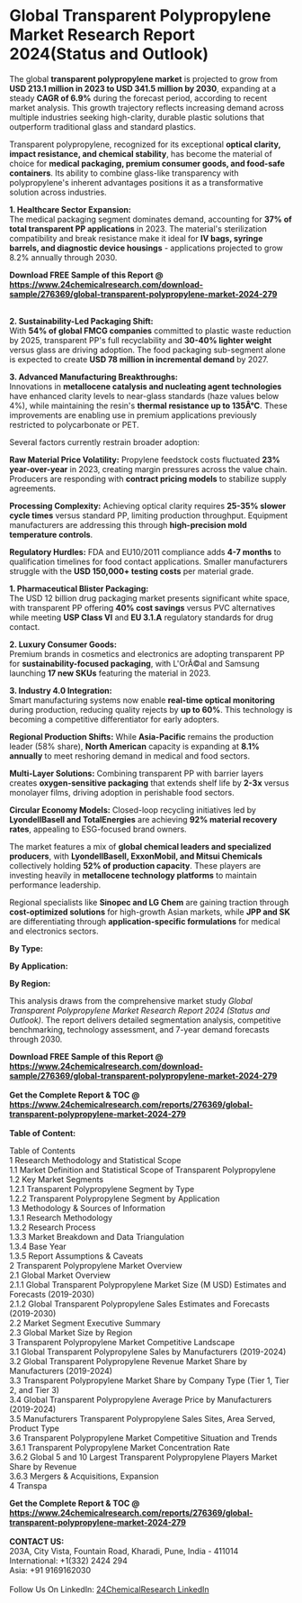 <h1>Global Transparent Polypropylene Market Research Report 2024(Status and Outlook)</h1><p>The global <strong>transparent polypropylene market</strong> is projected to grow from <strong>USD 213.1 million in 2023 to USD 341.5 million by 2030</strong>, expanding at a steady <strong>CAGR of 6.9%</strong> during the forecast period, according to recent market analysis. This growth trajectory reflects increasing demand across multiple industries seeking high-clarity, durable plastic solutions that outperform traditional glass and standard plastics.</p><p>Transparent polypropylene, recognized for its exceptional <strong>optical clarity, impact resistance, and chemical stability</strong>, has become the material of choice for <strong>medical packaging, premium consumer goods, and food-safe containers</strong>. Its ability to combine glass-like transparency with polypropylene's inherent advantages positions it as a transformative solution across industries.</p><p><strong>1. Healthcare Sector Expansion:</strong><br>
The medical packaging segment dominates demand, accounting for <strong>37% of total transparent PP applications</strong> in 2023. The material's sterilization compatibility and break resistance make it ideal for <strong>IV bags, syringe barrels, and diagnostic device housings</strong> - applications projected to grow 8.2% annually through 2030.</p><div><b>Download FREE Sample of this Report @ 
            <a href="https://www.24chemicalresearch.com/download-sample/276369/global-transparent-polypropylene-market-2024-279">
            https://www.24chemicalresearch.com/download-sample/276369/global-transparent-polypropylene-market-2024-279</a></b></div><br><p><strong>2. Sustainability-Led Packaging Shift:</strong><br>
With <strong>54% of global FMCG companies</strong> committed to plastic waste reduction by 2025, transparent PP's full recyclability and <strong>30-40% lighter weight</strong> versus glass are driving adoption. The food packaging sub-segment alone is expected to create <strong>USD 78 million in incremental demand</strong> by 2027.</p><p><strong>3. Advanced Manufacturing Breakthroughs:</strong><br>
Innovations in <strong>metallocene catalysis and nucleating agent technologies</strong> have enhanced clarity levels to near-glass standards (haze values below 4%), while maintaining the resin's <strong>thermal resistance up to 135Â°C</strong>. These improvements are enabling use in premium applications previously restricted to polycarbonate or PET.</p><p>Several factors currently restrain broader adoption:</p><p><strong>Raw Material Price Volatility:</strong> Propylene feedstock costs fluctuated <strong>23% year-over-year</strong> in 2023, creating margin pressures across the value chain. Producers are responding with <strong>contract pricing models</strong> to stabilize supply agreements.</p><p><strong>Processing Complexity:</strong> Achieving optical clarity requires <strong>25-35% slower cycle times</strong> versus standard PP, limiting production throughput. Equipment manufacturers are addressing this through <strong>high-precision mold temperature controls</strong>.</p><p><strong>Regulatory Hurdles:</strong> FDA and EU10/2011 compliance adds <strong>4-7 months</strong> to qualification timelines for food contact applications. Smaller manufacturers struggle with the <strong>USD 150,000+ testing costs</strong> per material grade.</p><p><strong>1. Pharmaceutical Blister Packaging:</strong><br>
The USD 12 billion drug packaging market presents significant white space, with transparent PP offering <strong>40% cost savings</strong> versus PVC alternatives while meeting <strong>USP Class VI</strong> and <strong>EU 3.1.A</strong> regulatory standards for drug contact.</p><p><strong>2. Luxury Consumer Goods:</strong><br>
Premium brands in cosmetics and electronics are adopting transparent PP for <strong>sustainability-focused packaging</strong>, with L'OrÃ©al and Samsung launching <strong>17 new SKUs</strong> featuring the material in 2023.</p><p><strong>3. Industry 4.0 Integration:</strong><br>
Smart manufacturing systems now enable <strong>real-time optical monitoring</strong> during production, reducing quality rejects by <strong>up to 60%</strong>. This technology is becoming a competitive differentiator for early adopters.</p><p><strong>Regional Production Shifts:</strong> While <strong>Asia-Pacific</strong> remains the production leader (58% share), <strong>North American</strong> capacity is expanding at <strong>8.1% annually</strong> to meet reshoring demand in medical and food sectors.</p><p><strong>Multi-Layer Solutions:</strong> Combining transparent PP with barrier layers creates <strong>oxygen-sensitive packaging</strong> that extends shelf life by <strong>2-3x</strong> versus monolayer films, driving adoption in perishable food sectors.</p><p><strong>Circular Economy Models:</strong> Closed-loop recycling initiatives led by <strong>LyondellBasell and TotalEnergies</strong> are achieving <strong>92% material recovery rates</strong>, appealing to ESG-focused brand owners.</p><p>The market features a mix of <strong>global chemical leaders and specialized producers</strong>, with <strong>LyondellBasell, ExxonMobil, and Mitsui Chemicals</strong> collectively holding <strong>52% of production capacity</strong>. These players are investing heavily in <strong>metallocene technology platforms</strong> to maintain performance leadership.</p><p>Regional specialists like <strong>Sinopec and LG Chem</strong> are gaining traction through <strong>cost-optimized solutions</strong> for high-growth Asian markets, while <strong>JPP and SK</strong> are differentiating through <strong>application-specific formulations</strong> for medical and electronics sectors.</p><p><strong>By Type:</strong></p><p><strong>By Application:</strong></p><p><strong>By Region:</strong></p><p>This analysis draws from the comprehensive market study <em>Global Transparent Polypropylene Market Research Report 2024 (Status and Outlook)</em>. The report delivers detailed segmentation analysis, competitive benchmarking, technology assessment, and 7-year demand forecasts through 2030.</p><div><b>Download FREE Sample of this Report @ 
            <a href="https://www.24chemicalresearch.com/download-sample/276369/global-transparent-polypropylene-market-2024-279">
            https://www.24chemicalresearch.com/download-sample/276369/global-transparent-polypropylene-market-2024-279</a></b></div><br><div><b>Get the Complete Report & TOC @ 
            <a href="https://www.24chemicalresearch.com/reports/276369/global-transparent-polypropylene-market-2024-279">
            https://www.24chemicalresearch.com/reports/276369/global-transparent-polypropylene-market-2024-279</a></b></div><br>
            <b>Table of Content:</b><p>Table of Contents<br />
1 Research Methodology and Statistical Scope<br />
1.1 Market Definition and Statistical Scope of Transparent Polypropylene<br />
1.2 Key Market Segments<br />
1.2.1 Transparent Polypropylene Segment by Type<br />
1.2.2 Transparent Polypropylene Segment by Application<br />
1.3 Methodology & Sources of Information<br />
1.3.1 Research Methodology<br />
1.3.2 Research Process<br />
1.3.3 Market Breakdown and Data Triangulation<br />
1.3.4 Base Year<br />
1.3.5 Report Assumptions & Caveats<br />
2 Transparent Polypropylene Market Overview<br />
2.1 Global Market Overview<br />
2.1.1 Global Transparent Polypropylene Market Size (M USD) Estimates and Forecasts (2019-2030)<br />
2.1.2 Global Transparent Polypropylene Sales Estimates and Forecasts (2019-2030)<br />
2.2 Market Segment Executive Summary<br />
2.3 Global Market Size by Region<br />
3 Transparent Polypropylene Market Competitive Landscape<br />
3.1 Global Transparent Polypropylene Sales by Manufacturers (2019-2024)<br />
3.2 Global Transparent Polypropylene Revenue Market Share by Manufacturers (2019-2024)<br />
3.3 Transparent Polypropylene Market Share by Company Type (Tier 1, Tier 2, and Tier 3)<br />
3.4 Global Transparent Polypropylene Average Price by Manufacturers (2019-2024)<br />
3.5 Manufacturers Transparent Polypropylene Sales Sites, Area Served, Product Type<br />
3.6 Transparent Polypropylene Market Competitive Situation and Trends<br />
3.6.1 Transparent Polypropylene Market Concentration Rate<br />
3.6.2 Global 5 and 10 Largest Transparent Polypropylene Players Market Share by Revenue<br />
3.6.3 Mergers & Acquisitions, Expansion<br />
4 Transpa</p><div><b>Get the Complete Report & TOC @ 
            <a href="https://www.24chemicalresearch.com/reports/276369/global-transparent-polypropylene-market-2024-279">
            https://www.24chemicalresearch.com/reports/276369/global-transparent-polypropylene-market-2024-279</a></b></div><br><b>CONTACT US:</b><br>
            203A, City Vista, Fountain Road, Kharadi, Pune, India - 411014<br>
            International: +1(332) 2424 294<br>
            Asia: +91 9169162030 <br><br>
            Follow Us On LinkedIn: <a href="https://www.linkedin.com/company/24chemicalresearch/">24ChemicalResearch LinkedIn</a>